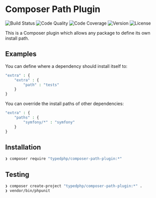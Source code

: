 # Composer Path Plugin

![Build Status](http://img.shields.io/travis/typedphp/composer-path-plugin.svg?style=flat-square)
![Code Quality](http://img.shields.io/scrutinizer/g/typedphp/composer-path-plugin.svg?style=flat-square)
![Code Coverage](http://img.shields.io/scrutinizer/coverage/g/typedphp/composer-path-plugin.svg?style=flat-square)
![Version](http://img.shields.io/packagist/v/typedphp/composer-path-plugin.svg?style=flat-square)
![License](http://img.shields.io/packagist/l/typedphp/composer-path-plugin.svg?style=flat-square)

This is a Composer plugin which allows any package to define its own install path.

## Examples

You can define where a dependency should install itself to:

```php
"extra" : {
    "extra" : {
        "path" : "tests"
    }
}
```

You can override the install paths of other dependencies:

```php
"extra" : {
    "paths" : {
        "symfony/*" : "symfony"
    }
}
```

## Installation

```sh
❯ composer require "typedphp/composer-path-plugin:*"
```

## Testing

```sh
❯ composer create-project "typedphp/composer-path-plugin:*" .
❯ vendor/bin/phpunit
```
